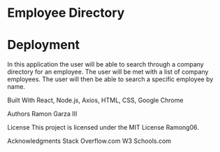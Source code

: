 # Employee Directory

# Deployment

In this application the user will be able to search through a company directory for an employee. The user will be met with a list of company employees. The user will then be able to search a specific employee by name.

Built With
React, Node.js, Axios, HTML, CSS, Google Chrome

Authors
Ramon Garza III

License
This project is licensed under the MIT License Ramong06.

Acknowledgments
Stack Overflow.com
W3 Schools.com
